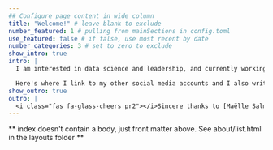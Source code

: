 ```yaml
---
## Configure page content in wide column
title: "Welcome!" # leave blank to exclude
number_featured: 1 # pulling from mainSections in config.toml
use_featured: false # if false, use most recent by date
number_categories: 3 # set to zero to exclude
show_intro: true
intro: |
  I am interested in data science and leadership, and currently working on my PhD in Pharmaceutical Science (Pharmacometrics).

  Here's where I link to my other social media accounts and I also write occasional blog posts. I hope you will find something useful here.
show_outro: true
outro: |
  <i class="fas fa-glass-cheers pr2"></i>Sincere thanks to [Maëlle Salmon](https://masalmon.eu/) for her help naming this Hugo theme!
---
```


** index doesn't contain a body, just front matter above.
See about/list.html in the layouts folder **
